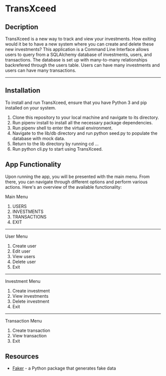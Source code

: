# TransXceed

## Decription

TransXceed is a new way to track and view your investments. How exiting would it be to have a new system where you can create and delete these new investments? This application is a Command Line Interface allows users to query from a SQLAlchemy database of investments, users, and transactions. The database is set up with many-to-many relationships backrefered through the users table. Users can have many investments and users can have many transactions. 

***

## Installation

To install and run TransXceed, ensure that you have Python 3 and pip installed on your system.

1. Clone this repository to your local machine and navigate to its directory.
2. Run pipenv install to install all the necessary package dependencies.
3. Run pipenv shell to enter the virtual environment.
4. Navigate to the lib/db directory and run python seed.py to populate the database with mock data.
5. Return to the lib directory by running cd ...
6. Run python cli.py to start using TransXceed.


## App Functionality
Upon running the app, you will be presented with the main menu. From there, you can navigate through different options and perform various actions. Here's an overview of the available functionality:

Main Menu
1. USERS
2. INVESTMENTS
3. TRANSACTIONS 
4. EXIT
***
User Menu
1. Create user
2. Edit user
3. View users 
4. Delete user
5. Exit 
***
Investment Menu
1. Create investment
2. View investments 
3. Delete investment
4. Exit 
***
Transaction Menu
1. Create transaction
2. View transaction
3. Exit 

## Resources

- [Faker](https://faker.readthedocs.io/en/master/) - a Python package that generates fake data
